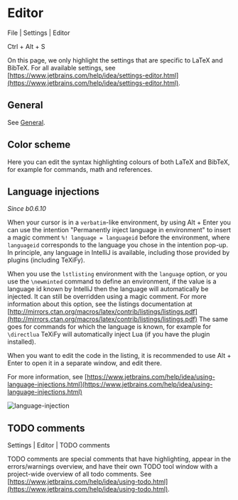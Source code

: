 # Editor

<tldr>
<p>
<ui-path>File | Settings | Editor</ui-path>
</p>
<p>
<shortcut>Ctrl + Alt + S</shortcut>
</p>
</tldr>

On this page, we only highlight the settings that are specific to LaTeX and BibTeX.
For all available settings, see [https://www.jetbrains.com/help/idea/settings-editor.html](https://www.jetbrains.com/help/idea/settings-editor.html).

## General

See [General](General.md).

## Color scheme

Here you can edit the syntax highlighting colours of both LaTeX and BibTeX, for example for commands, math and references.

## Language injections

_Since b0.6.10_

When your cursor is in a `verbatim`-like environment, by using <shortcut>Alt + Enter</shortcut> you can use the intention "Permanently inject language in environment" to insert a magic comment `%! language = languageid` before the environment, where `languageid` corresponds to the language you chose in the intention pop-up.
In principle, any language in IntelliJ is available, including those provided by plugins (including TeXiFy).

When you use the `lstlisting` environment with the `language` option, or you use the `\newminted` command to define an environment, if the value is a language id known by IntelliJ then the language will automatically be injected.
It can still be overridden using a magic comment.
For more information about this option, see the listings documentation at [http://mirrors.ctan.org/macros/latex/contrib/listings/listings.pdf](http://mirrors.ctan.org/macros/latex/contrib/listings/listings.pdf)
The same goes for commands for which the language is known, for example for `\directlua` TeXiFy will automatically inject Lua (if you have the plugin installed).

When you want to edit the code in the listing, it is recommended to use <shortcut>Alt + Enter</shortcut> to open it in a separate window, and edit there.

For more information, see [https://www.jetbrains.com/help/idea/using-language-injections.html](https://www.jetbrains.com/help/idea/using-language-injections.html)

![language-injection](language-injection.png)

## TODO comments
<ui-path>Settings | Editor | TODO comments</ui-path>

TODO comments are special comments that have highlighting, appear in the errors/warnings overview, and have their own TODO tool window with a project-wide overview of all todo comments.
See [https://www.jetbrains.com/help/idea/using-todo.html](https://www.jetbrains.com/help/idea/using-todo.html).

